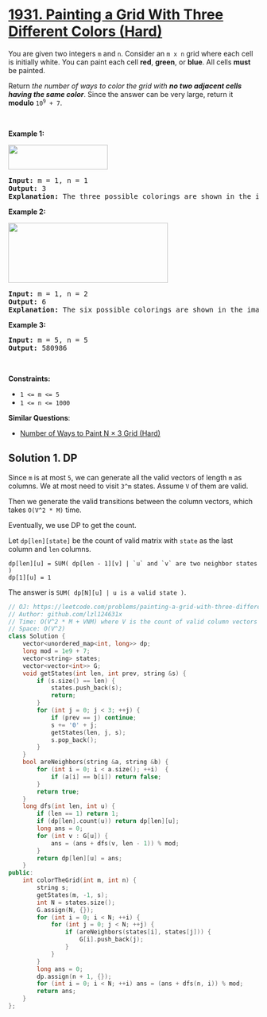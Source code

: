 # [1931. Painting a Grid With Three Different Colors (Hard)](https://leetcode.com/problems/painting-a-grid-with-three-different-colors/)

<p>You are given two integers <code>m</code> and <code>n</code>. Consider an <code>m x n</code> grid where each cell is initially white. You can paint each cell <strong>red</strong>, <strong>green</strong>, or <strong>blue</strong>. All cells <strong>must</strong> be painted.</p>

<p>Return<em> the number of ways to color the grid with <strong>no two adjacent cells having the same color</strong></em>. Since the answer can be very large, return it <strong>modulo</strong> <code>10<sup>9</sup> + 7</code>.</p>

<p>&nbsp;</p>
<p><strong>Example 1:</strong></p>
<img alt="" src="https://assets.leetcode.com/uploads/2021/06/22/colorthegrid.png" style="width: 200px; height: 50px;">
<pre><strong>Input:</strong> m = 1, n = 1
<strong>Output:</strong> 3
<strong>Explanation:</strong> The three possible colorings are shown in the image above.
</pre>

<p><strong>Example 2:</strong></p>
<img alt="" src="https://assets.leetcode.com/uploads/2021/06/22/copy-of-colorthegrid.png" style="width: 321px; height: 121px;">
<pre><strong>Input:</strong> m = 1, n = 2
<strong>Output:</strong> 6
<strong>Explanation:</strong> The six possible colorings are shown in the image above.
</pre>

<p><strong>Example 3:</strong></p>

<pre><strong>Input:</strong> m = 5, n = 5
<strong>Output:</strong> 580986
</pre>

<p>&nbsp;</p>
<p><strong>Constraints:</strong></p>

<ul>
	<li><code>1 &lt;= m &lt;= 5</code></li>
	<li><code>1 &lt;= n &lt;= 1000</code></li>
</ul>


**Similar Questions**:
* [Number of Ways to Paint N × 3 Grid (Hard)](https://leetcode.com/problems/number-of-ways-to-paint-n-3-grid/)

## Solution 1. DP

Since `m` is at most `5`, we can generate all the valid vectors of length `m` as columns. We at most need to visit `3^m` states. Assume `V` of them are valid.

Then we generate the valid transitions between the column vectors, which takes `O(V^2 * M)` time.

Eventually, we use DP to get the count.

Let `dp[len][state]` be the count of valid matrix with `state` as the last column and `len` columns.

```
dp[len][u] = SUM( dp[len - 1][v] | `u` and `v` are two neighbor states )
dp[1][u] = 1
```

The answer is `SUM( dp[N][u] | u is a valid state )`.

```cpp
// OJ: https://leetcode.com/problems/painting-a-grid-with-three-different-colors/
// Author: github.com/lzl124631x
// Time: O(V^2 * M + VNM) where V is the count of valid column vectors
// Space: O(V^2)
class Solution {
    vector<unordered_map<int, long>> dp;
    long mod = 1e9 + 7;
    vector<string> states;
    vector<vector<int>> G;
    void getStates(int len, int prev, string &s) {
        if (s.size() == len) {
            states.push_back(s);
            return;
        }
        for (int j = 0; j < 3; ++j) {
            if (prev == j) continue;
            s += '0' + j;
            getStates(len, j, s);
            s.pop_back();
        }
    }
    bool areNeighbors(string &a, string &b) {
        for (int i = 0; i < a.size(); ++i)  {
            if (a[i] == b[i]) return false;
        }
        return true;
    }
    long dfs(int len, int u) {
        if (len == 1) return 1;
        if (dp[len].count(u)) return dp[len][u];
        long ans = 0;
        for (int v : G[u]) {
            ans = (ans + dfs(v, len - 1)) % mod;
        }
        return dp[len][u] = ans;
    }
public:
    int colorTheGrid(int m, int n) {
        string s;
        getStates(m, -1, s);
        int N = states.size();
        G.assign(N, {});
        for (int i = 0; i < N; ++i) {
            for (int j = 0; j < N; ++j) {
                if (areNeighbors(states[i], states[j])) {
                    G[i].push_back(j);
                }
            }
        }
        long ans = 0;
        dp.assign(n + 1, {});
        for (int i = 0; i < N; ++i) ans = (ans + dfs(n, i)) % mod;
        return ans;
    }
};
```